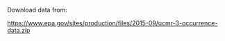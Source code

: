 
Download data from:

https://www.epa.gov/sites/production/files/2015-09/ucmr-3-occurrence-data.zip
